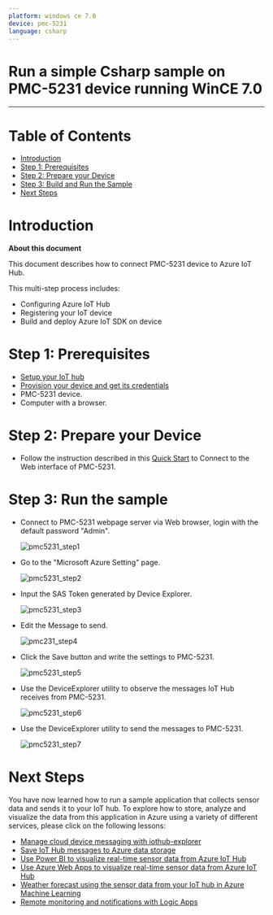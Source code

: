 ```yaml
---
platform: windows ce 7.0
device: pmc-5231
language: csharp
---
```


Run a simple Csharp sample on PMC-5231 device running WinCE 7.0
===
---

# Table of Contents

-   [Introduction](#Introduction)
-   [Step 1: Prerequisites](#Step-1-Prerequisites)
-   [Step 2: Prepare your Device](#Step-2-PrepareDevice)
-   [Step 3: Build and Run the Sample](#Step-3-Build)
-   [Next Steps](#NextSteps)

<a name="Introduction"></a>
# Introduction

**About this document**

This document describes how to connect PMC-5231 device to Azure IoT Hub.

This multi-step process includes:
-   Configuring Azure IoT Hub
-   Registering your IoT device
-   Build and deploy Azure IoT SDK on device

<a name="Step-1-Prerequisites"></a>
# Step 1: Prerequisites

-   [Setup your IoT hub][lnk-setup-iot-hub]
-   [Provision your device and get its credentials][lnk-manage-iot-hub]
-   PMC-5231 device. 
-   Computer with a browser.

 
<a name="Step-2-PrepareDevice"></a>
# Step 2: Prepare your Device

-   Follow the instruction described in this [Quick Start](http://pmms.icpdas.com/include/PMC_5231/PMC-5231%20Quick%20Start_v3.1.0.pdf) to Connect to the Web interface of PMC-5231.


<a name="Step-3-Build"></a>
# Step 3: Run the sample

-   Connect to PMC-5231 webpage server via Web browser, login with the default password "Admin".

    ![pmc5231\_step1](media/pmc5231-1.png)

-   Go to the "Microsoft Azure Setting" page.

    ![pmc5231\_step2](media/pmc5231-2.png)

-   Input the SAS Token generated by Device Explorer.

    ![pmc5231\_step3](media/pmc5231-3.png)

-   Edit the Message to send.

    ![pmc231\_step4](media/pmc5231-4.png)

-   Click the Save button and write the settings to PMC-5231.

    ![pmc5231\_step5](media/pmc5231-5.png)

-   Use the DeviceExplorer utility to observe the messages IoT Hub receives from PMC-5231.

    ![pmc5231\_step6](media/pmc5231-6.png)

-   Use the DeviceExplorer utility to send the messages to PMC-5231.

    ![pmc5231\_step7](media/pmc5231-7.png)


<a name="NextSteps"></a>
# Next Steps

You have now learned how to run a sample application that collects sensor data and sends it to your IoT hub. To explore how to store, analyze and visualize the data from this application in Azure using a variety of different services, please click on the following lessons:

-   [Manage cloud device messaging with iothub-explorer]
-   [Save IoT Hub messages to Azure data storage]
-   [Use Power BI to visualize real-time sensor data from Azure IoT Hub]
-   [Use Azure Web Apps to visualize real-time sensor data from Azure IoT Hub]
-   [Weather forecast using the sensor data from your IoT hub in Azure Machine Learning]
-   [Remote monitoring and notifications with Logic Apps]   

[Manage cloud device messaging with iothub-explorer]: https://docs.microsoft.com/en-us/azure/iot-hub/iot-hub-explorer-cloud-device-messaging
[Save IoT Hub messages to Azure data storage]: https://docs.microsoft.com/en-us/azure/iot-hub/iot-hub-store-data-in-azure-table-storage
[Use Power BI to visualize real-time sensor data from Azure IoT Hub]: https://docs.microsoft.com/en-us/azure/iot-hub/iot-hub-live-data-visualization-in-power-bi
[Use Azure Web Apps to visualize real-time sensor data from Azure IoT Hub]: https://docs.microsoft.com/en-us/azure/iot-hub/iot-hub-live-data-visualization-in-web-apps
[Weather forecast using the sensor data from your IoT hub in Azure Machine Learning]: https://docs.microsoft.com/en-us/azure/iot-hub/iot-hub-weather-forecast-machine-learning
[Remote monitoring and notifications with Logic Apps]: https://docs.microsoft.com/en-us/azure/iot-hub/iot-hub-monitoring-notifications-with-azure-logic-apps
[lnk-setup-iot-hub]: ../setup_iothub.md
[lnk-manage-iot-hub]: ../manage_iot_hub.md
